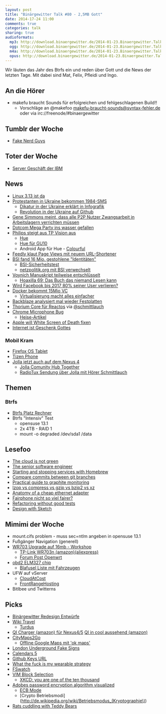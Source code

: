 ```yaml
---
layout: post
title: "Binärgewitter Talk #80 - 2,5MB Gott"
date: 2014-17-24 11:00
comments: true
categories: talk
sharing: true
audioformats:
  mp3: http://download.binaergewitter.de/2014-01-23.Binaergewitter.Talk.80.mp3
  ogg: http://download.binaergewitter.de/2014-01-23.Binaergewitter.Talk.80.ogg
  m4a: http://download.binaergewitter.de/2014-01-23.Binaergewitter.Talk.80.m4a
  opus: http://download.binaergewitter.de/2014-01-23.Binaergewitter.Talk.80.opus
---
```

Wir läuten das Jahr des Btrfs ein und reden über Gott und die News der letzten Tage. Mit dabei sind Mat, Felix, Pfleidi und Ingo.

## An die Hörer

- makefu braucht Sounds für erfolgreichen und fehlgeschlagenen Build!!
  - Vorschläge an @makefoo makefu-braucht-sounds@syntax-fehler.de oder via irc://freenode/#binaergewitter

## Tumblr der Woche

- [Fake Nerd Guys](http://fakenerdguys.tumblr.com/)

## Toter der Woche

- [Server Geschäft der IBM](http://dealbook.nytimes.com/2014/01/23/lenovo-buys-ibm-server-business-for-2-3-billion/)

## News

- [Linux 3.13 ist da](http://kernelnewbies.org/Linux_3.13)
- [Protestanten in Ukraine bekommen 1984-SMS](http://motherboard.vice.com/en_ca/blog/maybe-the-most-orwellian-text-message-ever-sent)
    * [Dikatur in der Ukraine erklärt in Infografik](https://craphound.com/images/dictatorship-en.jpg)
    * [Revolution in der Ukraine auf Github](https://github.com/fre5h/DoctrineEnumBundle/pull/12#issuecomment-33023169)
- [Gene Simmons meint, dass alle P2P Nutzer Zwangsarbeit in Arbeitslagern verrichten müssen](http://torrentfreak.com/gene-simmons-p2p-pioneers-should-have-been-forced-into-work-like-nazis-140117/)
- [Dotcom Mega Party ins wasser gefallen](http://www.nzz.ch/aktuell/digital/kim-dotcom-feiert-sich-selbst-1.18225241)
- [Philips steigt aus TP Vision aus](http://www.newscenter.philips.com/main/standard/news/press/2014/20140120-Philips-to-transfer-remaining-30-percent-stake-in-television-joint-venture-TP-Vision-to-TPV.wpd#.UuDgLWSIXUZ)
    * [Hue](http://www.meethue.com/)
    * [Hue für GU10](http://store.apple.com/de/product/HD394ZM/A/philips-hue-single-gu10-lampe?fnode=0001050701)
    * Android App für Hue - [Colourful](https://play.google.com/store/apps/details?id=de.johanneslauber.android.hue)
- [Feedly klaut Page Views mit neuem URL-Shortener](http://www.the-digital-reader.com/2014/01/18/feedly-found-new-way-steal-page-views-publishers/)
- [BSI fand 16 Mio. gestohlene "Identitäten"](https://www.bsi.bund.de/DE/Presse/Pressemitteilungen/Presse2014/Mailtest_21012014.html)
    * [BSI-Sicherheitstest](https://www.sicherheitstest.bsi.de/)
    * [netzpolitik.org mit BSI verwechselt](https://netzpolitik.org/2014/sicherheitstest-bsi-de-wenn-die-dos-attacke-aus-der-eigenen-bevoelkerung-kommt/)
- [Voynich Manuskript teilweise entschlüsselt](http://www.digitaljournal.com/pr/1689897)
    * [Hoaxilla 69: Das Buch das niemand Lesen kann](http://www.hoaxilla.com/hoaxilla-59-das-buch-das-niemand-lesen-kann/)
- [Wird Facebook bis 2017 80% seiner User verlieren?](http://www.fastcompany.com/3025273/fast-feed/study-facebook-will-lose-80-of-its-users-by-2017)
- [Docker bekommt 15Mio VC](http://techcrunch.com/2014/01/21/docker-raises-15m-for-popular-open-source-platform-designed-for-developers-to-build-apps-in-the-cloud/)
    * [Virtualisierung macht alles einfacher](https://twitter.com/ranterle/status/426452118040764418)
- [Backblaze analysiert mal wieder Festplatten](http://blog.backblaze.com/2014/01/21/what-hard-drive-should-i-buy/)
- [Thorium Core für Reactos](http://www.pro-linux.de/news/1/20675/thorium-core-reactos-startet-kickstarter-kampagne.html) via [@schmittlauch](https://twitter.com/schmittlauch)
- [Chrome Microphone Bug](http://bits.blogs.nytimes.com/2014/01/22/googles-chrome-browser-could-let-malicious-sites-listen-to-conversations/)
    * [Heise-Artikel](http://www.heise.de/security/meldung/Browser-Chrome-als-Abhoerzentrale-nutzbar-2094372.html)
- [Apple will White Screen of Death fixen](http://arstechnica.com/apple/2014/01/apple-random-ios-7-crashes-to-be-remedied-in-upcoming-software-update/)
- [Internet ist Geschenk Gottes](http://www.zeit.de/gesellschaft/zeitgeschehen/2014-01/papst-internet-geschenk-gottes)


### Mobil Kram

- [Firefox OS Tablet](http://www.heise.de/open/meldung/Mozilla-stellt-erstes-Tablet-mit-Firefox-OS-vor-2088312.html)
- [Tizen Phone](http://www.areamobile.de/news/26258-zte-geek-mit-tizen-zum-mwc-2014)
- [Jolla jetzt auch auf dem Nexus 4](http://www.mobilegeeks.de/video-zeigt-sailfish-os-auf-dem-google-nexus-4/)
    * [Jolla Comunity Hub Together](https://together.jolla.com)
    * [RadioTux Sendung über Jolla mit Hörer Schmittlauch](http://www.radiotux.de/index.php?/archives/7979-RadioTux-Sendung-Dezember-2013.html)

## Themen

### Btrfs

- [Btrfs Platz Rechner](http://carfax.org.uk/btrfs-usage/index.html)
- Btrfs "Intensiv" Test
    * opensuse 13.1
    * 2x 4TB - RAID 1
    * mount -o degraded /dev/sda1 /data

## Lesefoo

- [The cloud is not green](http://recode.net/2014/01/22/the-cloud-is-not-green/)
- [The senior software engineer](http://theseniorsoftwareengineer.com/)
- [Starting and stopping services with Homebrew](http://robots.thoughtbot.com/starting-and-stopping-background-services-with-homebrew)
- [Compare commits between git branches](http://robots.thoughtbot.com/compare-commits-between-git-branches)
- [Practical guide to graphite monitoring](http://matt.aimonetti.net/posts/2013/06/26/practical-guide-to-graphite-monitoring/)
- [lzop vs compress vs gzip vs bzip2 vs xz](http://stephane.lesimple.fr/blog/2010-07-20/lzop-vs-compress-vs-gzip-vs-bzip2-vs-lzma-vs-lzma2xz-benchmark-reloaded.html)
- [Anatomy of a cheap ethernet adapter](http://projectgus.com/2013/03/anatomy-of-a-cheap-usb-ethernet-adapter/)
- [Fairphone nicht so viel fairer?](http://www.macmark.de/blog/osx_blog_2013-12-a.php)
- [Refactoring without good tests](http://blog.codeclimate.com/blog/2013/12/05/refactoring-without-good-tests/)
- [Design with Sketch](https://medium.com/design-with-sketch/92608a88c103)


## Mimimi der Woche

- mount.cifs problem - muss sec=ntlm angeben in opensuse 13.1
- Fußgänger Navigation (generell)
- [WR703 Upgrade auf 16mb - Workshop](http://shackspace.de/?p=4479)
   * [TP-Link WR703n (amazon)](http://www.amazon.de/TP-Link-TL-WR703N-802-11n-Wireless-Router/dp/B008UNA6FS?tag=krebsco21)[(aliexpress)](http://www.aliexpress.com/item/Portable-Mini-TP-LINK-TL-WR703N-150M-Wireless-3G-Router-WR703N/1614460431.html)
   * [Forum Post Openwrt](https://forum.openwrt.org/viewtopic.php?id=41449)
- [obd2 ELM327 chip](http://www.amazon.de/gp/product/B00ALQE360/ref=as_li_ss_tl?ie=UTF8&camp=1638&creative=19454&creativeASIN=B00ALQE360&linkCode=as2&tag=trektrip)
    * [Blafusel Liste mit Fahrzeugen](http://www.blafusel.de/obd/obd2_scanned.php)
- UFW auf vServer
   * [CloudAtCost](http://cloudatcost.com/)
   * [FrontRangeHosting](https://www.frontrangehosting.com/hb/index.php/cart/cloud-servers/&step=0)
- Bitlbee und Twitterns

## Picks

- [Binärgewitter Redesign Entwürfe](https://www.dropbox.com/sh/n4904hvxsg4hfou/Csgzb4RZeS)
- [Wiki Travel](http://wikitravel.org/de/Hauptseite)
    * [Turdus](https://itunes.apple.com/de/app/turdus-offline-wikitravel/id590503295?l=en&mt=8)
- [QI Charger (amazon) für Nexus4/5](http://www.amazon.de/dp/B00FEAGVWM/?tag=krebsco-21) [QI in cool aussehend (amazon)](http://www.amazon.de/dp/B00H2FPIH6/?tag=krebsco-21)
- [CityMaps2Go](https://itunes.apple.com/de/app/city-maps-2go-pro-offline/id327783342?l=en&mt=8)
   * [Offline Google Maps mit 'ok maps'](http://www.iphone-ticker.de/ok-google-maps-so-lassen-sich-kartenausschnitte-auf-dem-iphone-speichern-50620/)
- [London Underground Fake Signs](http://prosign.tumblr.com/post/33766157596/someone-has-made-fake-london-underground-signs-and)
- [Calendars 5](http://readdle.com/products/calendars5/)
- [Github Keys URL](https://github.com/pfleidi.keys)
- [What the fuck is my wearable strategy](http://whatthefuckismywearablestrategy.com/)
- [FSwatch](https://github.com/alandipert/fswatch)
- [VIM Block Selection](http://stackoverflow.com/questions/1676632/whats-a-quick-way-to-comment-uncomment-lines-in-vim)
  * [XKCD: you are one of the ten thousand](http://xkcd.com/1053/)
- [Adobes password encryption algorithm visualized](https://twitter.com/angealbertini/status/425752569617461248)
    * [ECB Mode](http://de.wikipedia.org/wiki/Electronic_Code_Book_Mode)
    * [Crypto Betriebsmodi](http://de.wikipedia.org/wiki/Betriebsmodus_(Kryptographie\))
- [Rats cuddling with Teddy Bears](http://distractify.com/fun/rats-cuddling-with-teddy-bears/)

